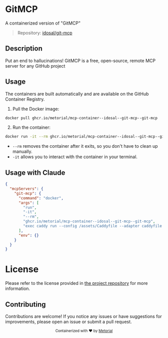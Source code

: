 
# GitMCP

A containerized version of "GitMCP"

> Repository: [idosal/git-mcp](https://github.com/idosal/git-mcp)

## Description

Put an end to hallucinations! GitMCP is a free, open-source, remote MCP server for any GitHub project


## Usage

The containers are built automatically and are available on the GitHub Container Registry.

1. Pull the Docker image:

```bash
docker pull ghcr.io/metorial/mcp-container--idosal--git-mcp--git-mcp
```

2. Run the container:

```bash
docker run -it --rm ghcr.io/metorial/mcp-container--idosal--git-mcp--git-mcp 
```

- `--rm` removes the container after it exits, so you don't have to clean up manually.
- `-it` allows you to interact with the container in your terminal.



## Usage with Claude

```json
{
  "mcpServers": {
    "git-mcp": {
      "command": "docker",
      "args": [
        "run",
        "-it",
        "--rm",
        "ghcr.io/metorial/mcp-container--idosal--git-mcp--git-mcp",
        "exec caddy run --config /assets/Caddyfile --adapter caddyfile 2>&1"
      ],
      "env": {}
    }
  }
}
```

# License

Please refer to the license provided in [the project repository](https://github.com/idosal/git-mcp) for more information.

## Contributing

Contributions are welcome! If you notice any issues or have suggestions for improvements, please open an issue or submit a pull request.

<div align="center">
  <sub>Containerized with ❤️ by <a href="https://metorial.com">Metorial</a></sub>
</div>
  